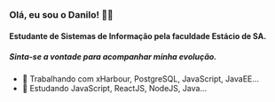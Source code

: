 ##

### Olá, eu sou o Danilo! 👋🐉
#### Estudante de Sistemas de Informação pela faculdade Estácio de SA.
##### Sinta-se a vontade para acompanhar minha evolução.
- 🔭 Trabalhando com xHarbour, PostgreSQL, JavaScript, JavaEE...
- 🌱 Estudando JavaScript, ReactJS, NodeJS, Java...
##
